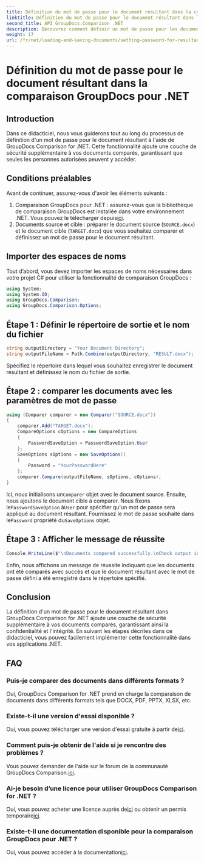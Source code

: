```yaml
---
title: Définition du mot de passe pour le document résultant dans la comparaison GroupDocs pour .NET
linktitle: Définition du mot de passe pour le document résultant dans la comparaison GroupDocs pour .NET
second_title: API GroupDocs.Comparison .NET
description: Découvrez comment définir un mot de passe pour les documents résultants dans GroupDocs Comparison for .NET. Améliorez la sécurité et protégez vos fichiers comparés.
weight: 17
url: /fr/net/loading-and-saving-documents/setting-password-for-resultant-document/
---
```


# Définition du mot de passe pour le document résultant dans la comparaison GroupDocs pour .NET

## Introduction
Dans ce didacticiel, nous vous guiderons tout au long du processus de définition d'un mot de passe pour le document résultant à l'aide de GroupDocs Comparison for .NET. Cette fonctionnalité ajoute une couche de sécurité supplémentaire à vos documents comparés, garantissant que seules les personnes autorisées peuvent y accéder.
## Conditions préalables
Avant de continuer, assurez-vous d'avoir les éléments suivants :
1.  Comparaison GroupDocs pour .NET : assurez-vous que la bibliothèque de comparaison GroupDocs est installée dans votre environnement .NET. Vous pouvez le télécharger depuis[ici](https://releases.groupdocs.com/comparison/net/).
2. Documents source et cible : préparer le document source (`SOURCE.docx`) et le document cible (`TARGET.docx`) que vous souhaitez comparer et définissez un mot de passe pour le document résultant.

## Importer des espaces de noms
Tout d’abord, vous devez importer les espaces de noms nécessaires dans votre projet C# pour utiliser la fonctionnalité de comparaison GroupDocs :
```csharp
using System;
using System.IO;
using GroupDocs.Comparison;
using GroupDocs.Comparison.Options;
```
## Étape 1 : Définir le répertoire de sortie et le nom du fichier
```csharp
string outputDirectory = "Your Document Directory";
string outputFileName = Path.Combine(outputDirectory, "RESULT.docx");
```
Spécifiez le répertoire dans lequel vous souhaitez enregistrer le document résultant et définissez le nom du fichier de sortie.
## Étape 2 : comparer les documents avec les paramètres de mot de passe
```csharp
using (Comparer comparer = new Comparer("SOURCE.docx"))
{
    comparer.Add("TARGET.docx");
    CompareOptions cOptions = new CompareOptions
    {
        PasswordSaveOption = PasswordSaveOption.User
    };
    SaveOptions sOptions = new SaveOptions()
    {
        Password = "YourPasswordHere"
    };
    comparer.Compare(outputFileName, sOptions, cOptions);
}
```
 Ici, nous initialisons un`Comparer` objet avec le document source. Ensuite, nous ajoutons le document cible à comparer. Nous fixons le`PasswordSaveOption` à`User` pour spécifier qu'un mot de passe sera appliqué au document résultant. Fournissez le mot de passe souhaité dans le`Password` propriété du`SaveOptions` objet.
## Étape 3 : Afficher le message de réussite
```csharp
Console.WriteLine($"\nDocuments compared successfully.\nCheck output in {outputDirectory}.");
```
Enfin, nous affichons un message de réussite indiquant que les documents ont été comparés avec succès et que le document résultant avec le mot de passe défini a été enregistré dans le répertoire spécifié.

## Conclusion
La définition d'un mot de passe pour le document résultant dans GroupDocs Comparison for .NET ajoute une couche de sécurité supplémentaire à vos documents comparés, garantissant ainsi la confidentialité et l'intégrité. En suivant les étapes décrites dans ce didacticiel, vous pouvez facilement implémenter cette fonctionnalité dans vos applications .NET.
## FAQ
### Puis-je comparer des documents dans différents formats ?
Oui, GroupDocs Comparison for .NET prend en charge la comparaison de documents dans différents formats tels que DOCX, PDF, PPTX, XLSX, etc.
### Existe-t-il une version d'essai disponible ?
 Oui, vous pouvez télécharger une version d'essai gratuite à partir de[ici](https://releases.groupdocs.com/).
### Comment puis-je obtenir de l'aide si je rencontre des problèmes ?
 Vous pouvez demander de l'aide sur le forum de la communauté GroupDocs Comparison.[ici](https://forum.groupdocs.com/c/comparison/12).
### Ai-je besoin d’une licence pour utiliser GroupDocs Comparison for .NET ?
 Oui, vous pouvez acheter une licence auprès de[ici](https://purchase.groupdocs.com/buy) ou obtenir un permis temporaire[ici](https://purchase.groupdocs.com/temporary-license/).
### Existe-t-il une documentation disponible pour la comparaison GroupDocs pour .NET ?
 Oui, vous pouvez accéder à la documentation[ici](https://tutorials.groupdocs.com/comparison/net/).